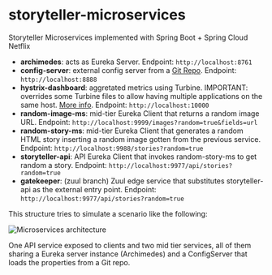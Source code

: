 # storyteller-microservices

Storyteller Microservices implemented with Spring Boot + Spring Cloud Netflix

* **archimedes**: acts as Eureka Server. Endpoint: `http://localhost:8761`
* **config-server**: external config server from a [Git Repo](https://github.com/codependent/storyteller-microservices-config). Endpoint: `http://localhost:8888`
* **hystrix-dashboard**: aggretated metrics using Turbine. IMPORTANT: overrides some Turbine files to allow having multiple applications on the same host. [More info](https://github.com/Netflix/Turbine/pull/105). Endpoint: `http://localhost:10000`
* **random-image-ms**: mid-tier Eureka Client that returns a random image URL. Endpoint: `http://localhost:9999/images?random=true&fields=url`
* **random-story-ms**: mid-tier Eureka Client that generates a random HTML story inserting a random image gotten from the previous service. Endpoint: `http://localhost:9988/stories?random=true`
* **storyteller-api**: API Eureka Client that invokes random-story-ms to get random a story. Endpoint: `http://localhost:9977/api/stories?random=true`
* **gatekeeper**: (zuul branch) Zuul edge service that substitutes storyteller-api as the external entry point. Endpoint: `http://localhost:9977/api/stories?random=true`

This structure tries to simulate a scenario like the following:

![Microservices architecture](https://raw.githubusercontent.com/codependent/storyteller-microservices/master/diagram.png)

One API service exposed to clients and two mid tier services, all of them sharing a Eureka server instance (Archimedes) and a ConfigServer that loads the properties from a Git repo.
